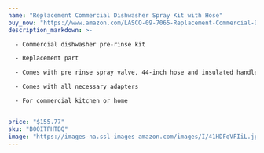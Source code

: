 ```yaml
---
name: "Replacement Commercial Dishwasher Spray Kit with Hose"
buy_now: "https://www.amazon.com/LASCO-09-7065-Replacement-Commercial-Dishwasher/dp/B00ITPHTBQ?SubscriptionId=AKIAIA5RBQIWQVTCUEUQ&tag=giftideaninja-20&linkCode=xm2&camp=2025&creative=165953&creativeASIN=B00ITPHTBQ"
description_markdown: >-

  - Commercial dishwasher pre-rinse kit

  - Replacement part

  - Comes with pre rinse spray valve, 44-inch hose and insulated handle

  - Comes with all necessary adapters

  - For commercial kitchen or home


price: "$155.77"
sku: "B00ITPHTBQ"
image: "https://images-na.ssl-images-amazon.com/images/I/41HDFqVFIiL.jpg"
---
```


